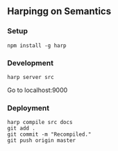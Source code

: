 ## Harpingg on Semantics

### Setup
```
npm install -g harp
```

### Development
```
harp server src
```

Go to localhost:9000

### Deployment
```
harp compile src docs
git add .
git commit -m "Recompiled."
git push origin master
```